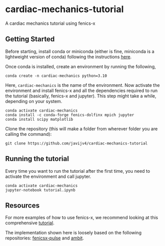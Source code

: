 # cardiac-mechanics-tutorial
A cardiac mechanics tutorial using fenics-x

## Getting Started
Before starting, install conda or miniconda (either is fine, miniconda is a lightweight version of conda) following the instructions [here](https://conda.io/projects/conda/en/latest/user-guide/install/index.html).

Once conda is installed, create an environment by running the following,
```
conda create -n cardiac-mechanics python=3.10 
```
Here, `cardiac-mechanics` is the name of the environment. Now activate the environment and install fenics-x and all the dependencies required to run the tutorial (basically, fenics-x and jupyter). This step might take a while, depending on your system. 
```
conda activate cardiac-mechanics
conda install -c conda-forge fenics-dolfinx mpich jupyter
conda install scipy matplotlib
```
Clone the repository (this will make a folder from wherever folder you are calling the command):
```
git clone https://github.com/javijv4/cardiac-mechanics-tutorial
```

## Running the tutorial
Every time you want to run the tutorial after the first time, you need to activate the environment and call jupyter.
```
conda activate cardiac-mechanics
jupyter-notebook tutorial.ipynb
```

## Resources
For more examples of how to use fenics-x, we recommend looking at this comprehensive [tutorial](https://jsdokken.com/dolfinx-tutorial/).

The implementation shown here is loosely based on the following repositories: [fenicsx-pulse](https://github.com/finsberg/fenicsx-pulse) and [ambit](https://github.com/marchirschvogel/ambit).
